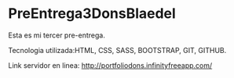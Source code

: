 # PreEntrega3DonsBlaedel
Esta es mi tercer pre-entrega.

Tecnologia utilizada:HTML, CSS, SASS, BOOTSTRAP, GIT, GITHUB.

Link servidor en linea: http://portfoliodons.infinityfreeapp.com/
